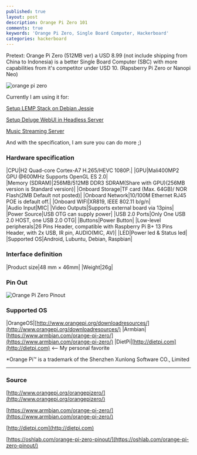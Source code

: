 ```yaml
---
published: true
layout: post
description: Orange Pi Zero 101
comments: true
keywords: 'Orange Pi Zero, Single Board Computer, Hackerboard'
categories: hackerboard
---
```

Pretext: Orange Pi Zero (512MB ver) a USD 8.99 (not include shipping from China to Indonesia) is a better Single Board Computer (SBC) with more capabilities from it's competitor under USD 10. (Rapsberry Pi Zero or Nanopi Neo)

![orange pi zero]({{site.baseurl}}/static/img/_post/orange-pi-zero-101/orangepizero.png)

Currently I am using it for:

[Setup LEMP Stack on Debian Jessie](https://ceroberoz.github.io/2017/setup-lemp-stack-debian-jessie/)

[Setup Deluge WebUI in Headless Server](https://ceroberoz.github.io/2017/setup-deluge-webui-in-headless-server/)

[Music Streaming Server](https://www.perdanahadisanjaya.cf/2017/music-streaming-server-orange-pi-zero/)

And with the specification, I am sure you can do more ;)

### Hardware specification

|CPU|H2 Quad-core Cortex-A7 H.265/HEVC 1080P.|
|GPU|Mali400MP2 GPU @600MHz Supports OpenGL ES 2.0|
|Memory (SDRAM)|256MB/512MB DDR3 SDRAM(Share with GPU)(256MB version is Standard version)|
|Onboard Storage|TF card (Max. 64GB)/ NOR Flash(2MB Default not posted)|
|Onboard Network|10/100M Ethernet RJ45 POE is default off.|
|Onboard WIFI|XR819, IEEE 802.11 b/g/n|
|Audio Input|MIC|
|Video Outputs|Supports external board via 13pins|
|Power Source|USB OTG can supply power|
|USB 2.0 Ports|Only One USB 2.0 HOST, one USB 2.0 OTG|
|Buttons|Power Button|
|Low-level peripherals|26 Pins Header, compatible with Raspberry Pi B+
13 Pins Header, with 2x USB, IR pin, AUDIO(MIC, AV)|
|LED|Power led & Status led|
|Supported OS|Android, Lubuntu, Debian, Raspbian|

### Interface definition

|Product size|48 mm × 46mm|
|Weight|26g|

### Pin Out

![Orange Pi Zero Pinout]({{site.baseurl}}/assets/post/orange-pi-zero-101/Orange-Pi-Zero-Pinout-banner2.jpg)

### Supported OS

|OrangeOS|[http://www.orangepi.org/downloadresources/](http://www.orangepi.org/downloadresources/)
|Armbian|[https://www.armbian.com/orange-pi-zero/](https://www.armbian.com/orange-pi-zero/)
|DietPi|[http://dietpi.com](http://dietpi.com) <-- My personal favorite

*Orange Pi™ is a trademark of the Shenzhen Xunlong Software CO., Limited

---

### Source

[http://www.orangepi.org/orangepizero/](http://www.orangepi.org/orangepizero/)

[https://www.armbian.com/orange-pi-zero/](https://www.armbian.com/orange-pi-zero/)

[http://dietpi.com](http://dietpi.com)

[https://oshlab.com/orange-pi-zero-pinout/](https://oshlab.com/orange-pi-zero-pinout/)
